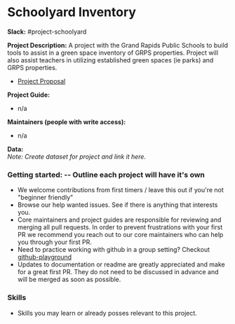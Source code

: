 # Schoolyard Inventory

**Slack:** #project-schoolyard

**Project Description:**
A project with the Grand Rapids Public Schools to build tools to assist in a green space inventory of GRPS properties. Project will also assist teachers in utilizing established green spaces (ie parks) and GRPS properties.

- [Project Proposal](https://docs.google.com/document/d/1ctc8xhCTmfkHLo0WJW6YxhloV6xwzBV3Bxcl5xySNtk/edit?usp=sharing)

**Project Guide:**  
* n/a

**Maintainers (people with write access):**
* n/a

**Data:**  
_Note: Create dataset for project and link it here._


### Getting started:  -- Outline each project will have it's own
* We welcome contributions from first timers / leave this out if you're not "beginner friendly"
* Browse our help wanted issues. See if there is anything that interests you.
* Core maintainers and project guides are responsible for reviewing and merging all pull requests. In order to prevent frustrations with your first PR we recommend you reach out to our core maintainers who can help you through your first PR.
* Need to practice working with github in a group setting? Checkout [github-playground](https://github.com/citizenlabsgr/open-lab)
* Updates to documentation or readme are greatly appreciated and make for a great first PR. They do not need to be discussed in advance and will be merged as soon as possible.


### Skills
* Skills you may learn or already posses relevant to this project.
